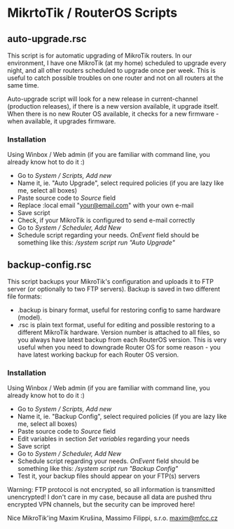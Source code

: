 # MikrtoTik / RouterOS Scripts



## auto-upgrade.rsc

This script is for automatic upgrading of MikroTik routers.
In our environment, I have one MikroTik (at my home) scheduled to upgrade every night,
and all other routers scheduled to upgrade once per week. This is useful to catch possible
troubles on one router and not on all routers at the same time.

Auto-upgrade script will look for a new release in current-channel (production releases),
if there is a new version available, it upgrade itself. When there is no new Router OS available,
it checks for a new firmware - when available, it upgrades firmware.

### Installation

Using Winbox / Web admin (if you are familiar with command line, you already know hot to do it :)
- Go to *System / Scripts, Add new*
- Name it, ie. "Auto Upgrade", select required policies (if you are lazy like me, select all boxes)
- Paste source code to *Source* field
- Replace :local email "your@email.com" with your own e-mail
- Save script
- Check, if your MikroTik is configured to send e-mail correctly
- Go to *System / Scheduler, Add New*
- Schedule script regarding your needs. *OnEvent* field should be something like this: */system script run "Auto Upgrade"*



## backup-config.rsc

This script backups your MikroTik's configuration and uploads it to FTP server (or optionally to two FTP servers).
Backup is saved in two different file formats:
- .backup is binary format, useful for restoring config to same hardware (model).
- .rsc is plain text format, useful for editing and possible restoring to a different MikroTik hardware.
Version number is attached to all files, so you always have latest backup from each RouterOS version.
This is very useful when you need to downgrade Router OS for some reason - you have latest working backup for each Router OS version.

### Installation

Using Winbox / Web admin (if you are familiar with command line, you already know hot to do it :)
- Go to *System / Scripts, Add new*
- Name it, ie. "Backup Config", select required policies (if you are lazy like me, select all boxes)
- Paste source code to *Source* field
- Edit variables in section *Set variables* regarding your needs
- Save script
- Go to *System / Scheduler, Add New*
- Schedule script regarding your needs. *OnEvent* field should be something like this: */system script run "Backup Config"*
- Test it, your backup files should appear on your FTP(s) servers

Warning: FTP protocol is not encrypted, so all information is transmitted unencrypted! I don't care in my case,
because all data are pushed thru encrypted VPN channels, but the security can be improved here!


Nice MikroTik'ing
Maxim Krušina, Massimo Filippi, s.r.o.
maxim@mfcc.cz
